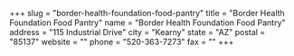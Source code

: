+++
slug = "border-health-foundation-food-pantry"
title = "Border Health Foundation Food Pantry"
name = "Border Health Foundation Food Pantry"
address = "115 Industrial Drive"
city = "Kearny"
state = "AZ"
postal = "85137"
website = ""
phone = "520-363-7273"
fax = ""
+++
